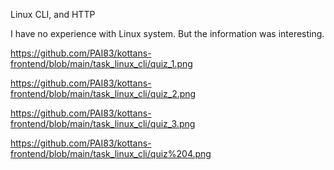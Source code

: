 Linux CLI, and HTTP

I have no experience with Linux system. But the information was interesting.

https://github.com/PAI83/kottans-frontend/blob/main/task_linux_cli/quiz_1.png

https://github.com/PAI83/kottans-frontend/blob/main/task_linux_cli/quiz_2.png

https://github.com/PAI83/kottans-frontend/blob/main/task_linux_cli/quiz_3.png

https://github.com/PAI83/kottans-frontend/blob/main/task_linux_cli/quiz%204.png
